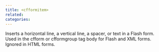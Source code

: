 ```yaml
---
title: <cfformitem>
related:
categories:
---
```


Inserts a horizontal line, a vertical line, a spacer, or text in a Flash form. Used in the cfform or cfformgroup tag body for Flash and XML forms. Ignored in HTML forms.